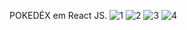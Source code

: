POKEDÉX em React JS.
![1](https://user-images.githubusercontent.com/5784507/181638368-a9c7ca68-d7a8-49c5-b5ad-c3fa5ab4a1cb.png)
![2](https://user-images.githubusercontent.com/5784507/181638383-3590acf6-bf4f-4731-b920-27d9110da6fd.png)
![3](https://user-images.githubusercontent.com/5784507/181638391-21333114-83fd-43b0-9a2a-89be803a70f1.png)
![4](https://user-images.githubusercontent.com/5784507/181638397-18186b32-fe52-43ee-a2f7-8ff260484a93.png)
